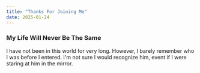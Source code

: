 ```yaml
---
title: "Thanks For Joining Me"
date: 2025-01-24
---
```


### My Life Will Never Be The Same
I have not been in this world for very long. However, I barely remember who I was before I entered. I'm not sure I would recognize him, event if I were staring at him in the mirror. 

